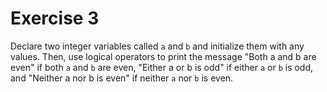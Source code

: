# Exercise 3

Declare two integer variables called `a` and `b` and initialize them with any values. Then, use logical operators to print the message "Both a and b are even" if both `a` and `b` are even, "Either a or b is odd" if either `a` or `b` is odd, and "Neither a nor b is even" if neither `a` nor `b` is even.
